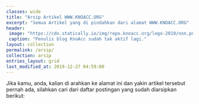 ```yaml
---
classes: wide
title: "Arsip Artikel WWW.KNOACC.ORG"
excerpt: "Semua Artikel yang di pindahkan dari alamat WWW.KNOACC.ORG"
header:
 image: "https://cdn.statically.io/img/repo.knoacc.org/logo-2019/non.png?filter=grayscale&fotmat=webp"
 caption: "Penulis blog KnoAcc sudah tak aktif lagi."
layout: collection
permalink: /arsip/
collection: arsip
entries_layout: grid
last_modified_at: 2019-12-27 04:59:00
---
```

Jika kamu, anda, kalian di arahkan ke alamat ini dan yakin artikel tersebut pernah ada, silahkan cari dari daftar postingan yang sudah diarsipkan berikut:

